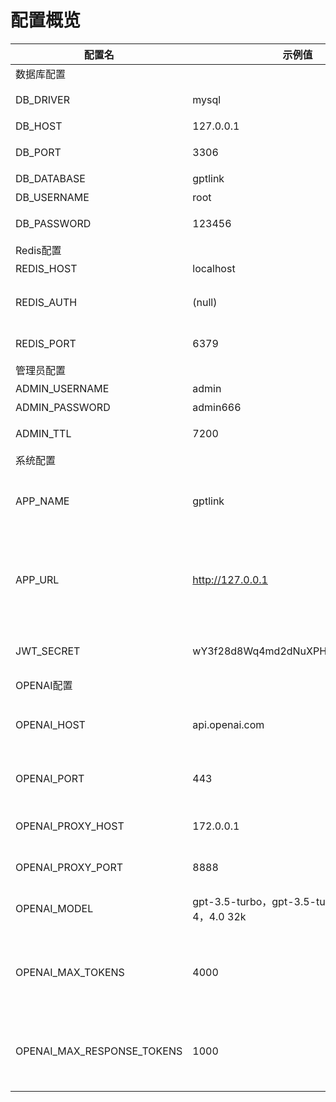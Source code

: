 # 配置概览

| 配置名                    | 示例值                              | 默认值              | 说明                                    |
|------------------------|----------------------------------|------------------|---------------------------------------|
| 数据库配置                  | &nbsp;                           | &nbsp;           | &nbsp;                                |
| DB_DRIVER              | mysql                            | mysql            | 数据库驱动，暂只支持mysql                       |
| DB_HOST                | 127.0.0.1                        | localhost        | 数据库连接地址                               |
| DB_PORT                | 3306                             | 3306             | 数据库连接的端口号                             |
| DB_DATABASE            | gptlink                          | &nbsp;           | 数据库名称                                 |
| DB_USERNAME            | root                             | &nbsp;           | 数据库用户名                                |
| DB_PASSWORD            | 123456                           | &nbsp;           | 数据库用户名密码                              |
| Redis配置                | &nbsp;                           | &nbsp;           | &nbsp;                                |
| REDIS_HOST             | localhost                        | localhost        | Redis连接地址                             |
| REDIS_AUTH             | (null)                           | (null)           | Redis连接的访问密码，如无则使用(null)              |
| REDIS_PORT             | 6379                             | 6379             | Redis连接的端口                            |
| 管理员配置                  | &nbsp;                           | &nbsp;           | &nbsp;                                |
| ADMIN_USERNAME         | admin                            | admin            | 管理端登录账号                               |
| ADMIN_PASSWORD         | admin666                         | admin888         | 管理端登陆密码                               |
| ADMIN_TTL              | 7200                             | 7200             | 每次登陆的有效期，单位秒                          |
| 系统配置                   | &nbsp;                           | &nbsp;           | &nbsp;                                |
| APP_NAME               | gptlink                          | gptlink          | 站点名称，可自行修改为系统标识名称，无限制内容               |
| APP_URL                | http://127.0.0.1                 | http://127.0.0.1 | 访问的项目地址，域名或IP或域名+端口号,填写错误可能导致支付无法成功回调 |
| JWT_SECRET             | wY3f28d8Wq4md2dNuXPHEdUccv2YWbKf |                  | 密钥，填入随机的32位字符即可                       |
| OPENAI配置 | &nbsp;                           | &nbsp;           | &nbsp;                                |
| OPENAI_HOST            | api.openai.com                   | api.openai.com   | 请求地址或代理地址，不填写则默认为 api.openai.com      |
| OPENAI_PORT            | 443                              | 443              | 访问端口，不填写则默认为 443                      |
| OPENAI_PROXY_HOST      | 172.0.0.1                        |                  | 代理地址，域名或ip都可，不填写则直连                   |
| OPENAI_PROXY_PORT      | 8888                             |                  | 代理端口，不填写则直连                           |
| OPENAI_MODEL      | gpt-3.5-turbo，gpt-3.5-turbo-16k，gpt-4，4.0 32k     |   gpt-3.5-turbo               | 使用的模型，可用配置值参考示例                       |
| OPENAI_MAX_TOKENS      | 4000                             |       4000           | 上下文合计最大使用的 tokens，不可超出官方限定，否则会异常      |
| OPENAI_MAX_RESPONSE_TOKENS      | 1000                             |     1000             | 每次请求返回的最大tokens，建议配置合理的值，否则返回内容可能不正常    |

